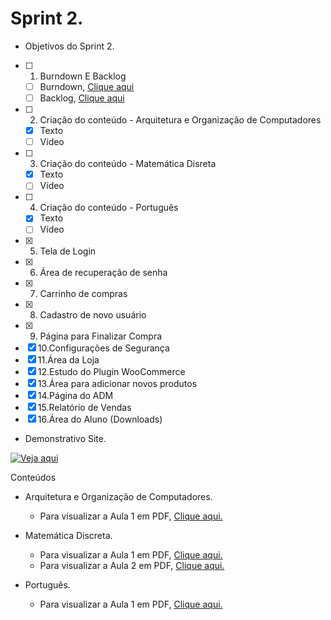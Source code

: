# Sprint 2.
 
 
 * Objetivos do Sprint 2.

- [ ] 1. Burndown E Backlog
   - [ ] Burndown, [Clique aqui]()
   - [ ] Backlog, [Clique aqui]()
- [ ] 2. Criação do conteúdo - Arquitetura e Organização de Computadores
   * [x] Texto
   * [ ] Vídeo
- [ ] 3. Criação do conteúdo - Matemática Disreta
   * [x] Texto
   * [ ] Vídeo
- [ ] 4. Criação do conteúdo - Português
   * [x] Texto
   * [ ] Vídeo
- [x] 5. Tela de Login
- [x] 6. Área de recuperação de senha
- [x] 7. Carrinho de compras
- [x] 8. Cadastro de novo usuário
- [x] 9. Página para Finalizar Compra
- [x] 10.Configurações de Segurança
- [x] 11.Área da Loja
- [x] 12.Estudo do Plugin WooCommerce
- [x] 13.Área para adicionar novos produtos
- [x] 14.Página do ADM
- [x] 15.Relatório de Vendas
- [x] 16.Área do Aluno (Downloads)

* Demonstrativo Site.

[![Veja aqui](https://i.imgur.com/vKb2F1B.png)](https://www.youtube.com/embed/G75YrICEaOg)

 Conteúdos 


* Arquitetura e Organização de Computadores.
   * Para visualizar a Aula 1 em PDF,  [Clique aqui.](https://github.com/HarielThums/ProjetoIntegrador01/blob/main/Sprint2/Conte%C3%BAdos/AOC/Arquitetura%20e%20Organiza%C3%A7%C3%A3o%20de%20Computadores.pdf)

* Matemática Discreta.
   * Para visualizar a Aula 1 em PDF,  [Clique aqui.](https://github.com/HarielThums/ProjetoIntegrador01/blob/main/Sprint2/Conte%C3%BAdos/Matem%C3%A1tica%20Discreta/Matem%C3%A1tica%20Discreta01.pdf)
   * Para visualizar a Aula 2 em PDF,  [Clique aqui.](https://github.com/HarielThums/ProjetoIntegrador01/blob/main/Sprint2/Conte%C3%BAdos/Matem%C3%A1tica%20Discreta/Matem%C3%A1tica%20Discreta02.pdf)

* Português.
   * Para visualizar a Aula 1 em PDF,  [Clique aqui.](https://github.com/HarielThums/ProjetoIntegrador01/blob/main/Sprint2/Conte%C3%BAdos/Portugu%C3%AAs/Portugu%C3%AAs.docx.pdf)